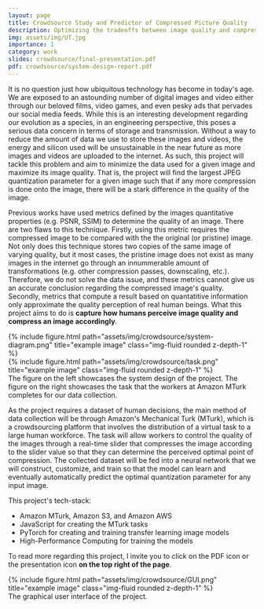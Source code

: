 ```yaml
---
layout: page
title: Crowdsource Study and Predictor of Compressed Picture Quality 
description: Optimizing the tradeoffs between image quality and compression through human eyes.
img: assets/img/UT.jpg
importance: 1
category: work
slides: crowdsource/final-presentation.pdf
pdf: crowdsource/system-design-report.pdf
---
```


It is no question just how ubiquitous technology has become in today's age.
We are exposed to an astounding number of digital images and video either
through our beloved films, video games, and even pesky ads that 
pervades our social media feeds. While this is an interesting development 
regarding our evolution as a species, in an engineering perspective, this poses
a serious data concern in terms of storage and transmission. Without a way to
reduce the amount of data we use to store these images and videos, the 
energy and silicon used will be unsustainable in the near future as more images
and videos are uploaded to the internet. As such, this project will tackle this
problem and aim to minimize the data used for a given image and maximize its
image quality. That is, the project will find the largest JPEG quantization parameter
for a given image such that if any more compression is done onto the image,
there will be a stark difference in the quality of the image.

Previous works have used metrics defined by the images quantitative properties
(e.g. PSNR, SSIM) to determine the quality of an image. There are two flaws to
this technique. Firstly, using this metric requires the compressed image to be
compared with the the original (or pristine) image. Not only does this technique
stores two copies of the same image of varying quality, but it most cases, the
pristine image does not exist as many images in the internet go through an 
innummerable amount of transformations (e.g. other compression passes,
downscaling, etc.). Therefore, we do not solve the data issue, and these metrics
cannot give us an accurate conclusion regarding the compressed image's quality.
Secondly, metrics that compute a result based on quantatitive information only
approximate the quality perception of real human beings. What this project aims
to do is **capture how humans perceive image quality and compress an image
accordingly**. 

<div class="row">
    <div class="col-sm-6 mt-3 mt-md-0">
        {% include figure.html path="assets/img/crowdsource/system-diagram.png" title="example image" class="img-fluid rounded z-depth-1" %}
    </div>
    <div class="col-sm-5 mt-3 mt-md-0">
        {% include figure.html path="assets/img/crowdsource/task.png" title="example image" class="img-fluid rounded z-depth-1" %}
    </div>
</div>
<div class="caption">
    The figure on the left showcases the system design of the project. The
    figure on the right showcases the task that the workers at Amazon MTurk
    completes for our data collection.
</div>

As the project requires a dataset of human decisions, the main method of data collection will be
through Amazon's Mechanical Turk (MTurk), which is a crowdsourcing platform that involves
the distribution of a virtual task to a large human workforce. The task will allow workers to
control the quality of the images through a real-time slider that compresses the image according
to the slider value so that they can determine the perceived optimal point of compression. The
collected dataset will be fed into a neural network that we will construct, customize, and train so
that the model can learn and eventually automatically predict the optimal quantization parameter
for any input image.

This project's tech-stack:
- Amazon MTurk, Amazon S3, and Amazon AWS
- JavaScript for creating the MTurk tasks
- PyTorch for creating and training transfer learning image models
- High-Performance Computing for training the models

To read more regarding this project, I invite you to click on the PDF icon or
the presentation icon **on the top right of the page**.

<div class="row">
    <div class="col-sm mt-3 mt-md-0">
        {% include figure.html path="assets/img/crowdsource/GUI.png" title="example image" class="img-fluid rounded z-depth-1" %}
    </div>
</div>
<div class="caption">
    The graphical user interface of the project.
</div>
